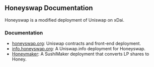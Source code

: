 ## Honeyswap Documentation

Honeyswap is a modified deployment of Uniswap on xDai.

### Documentation

- [honeyswap.org](HONEYSWAP.md): Uniswap contracts and front-end deployment.
- [info.honeyswap.org](HONEYSWAP-INFO.md): A Uniswap.info deployment for Honeyswap.
- [Honeymaker](HONEYMAKER.md): A SushiMaker deployment that converts LP shares to Honey.
